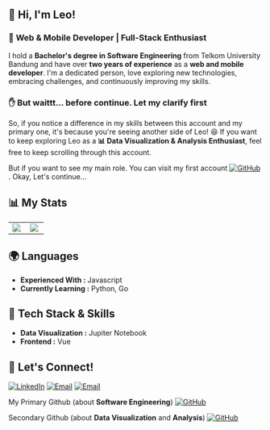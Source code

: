 ## 👋 Hi, I'm Leo!
### 🚀 **Web & Mobile Developer | Full-Stack Enthusiast**
I hold a **Bachelor's degree in Software Engineering** from Telkom University Bandung and have over **two years of experience** as a **web and mobile developer**. I'm a dedicated person, love exploring new technologies, embracing challenges, and continuously improving my skills.

### ✋ But waittt... before continue. Let my clarify first
So, if you notice a difference in my skills between this account and my primary one, it's because you're seeing another side of Leo! 😆
If you want to keep exploring Leo as a **📊 Data Visualization & Analysis Enthusiast**, feel free to keep scrolling through this account.

But if you want to see my main role. 
You can visit my first account [![GitHub](https://img.shields.io/badge/FlazeFy-black?logo=github&logoColor=white)](https://github.com/FlazeFy) .
Okay, Let's continue...

## 📊 My Stats
<table>
    <tr>
        <td>
            <img align='left' src = "https://github-readme-streak-stats.herokuapp.com/?user=FlazeFy2&theme=dark">
        </td>
         <td>
            <img align='left' src = "https://github-readme-stats.vercel.app/api/top-langs/?username=FlazeFy2&&layout=compact&langs_count=4">
        </td>
    </tr>
</table>

## 🌍 Languages
-   **Experienced With :** Javascript
-   **Currently Learning :** Python, Go

## 🔧 Tech Stack & Skills
-   **Data Visualization :** Jupiter Notebook
-   **Frontend :** Vue

## 💬 Let's Connect!
[![LinkedIn](https://img.shields.io/badge/LinkedIn-blue?logo=linked_=in&logoColor=white)](https://www.linkedin.com/in/leonardho-rante-sitanggang/)
[![Email](https://img.shields.io/badge/Email-red?logo=gmail&logoColor=white)](mailto:flazen.edu@gmail.com)
[![Email](https://img.shields.io/badge/Instagram-red?logo=instagram&logoColor=white)](https://www.instagram.com/leonardhorante_08/)

My Primary Github (about **Software Engineering**)
[![GitHub](https://img.shields.io/badge/FlazeFy-black?logo=github&logoColor=white)](https://github.com/FlazeFy)

Secondary Github (about **Data Visualization** and **Analysis**)
[![GitHub](https://img.shields.io/badge/FlazeFy2-black?logo=github&logoColor=white)](https://github.com/FlazeFy2)

